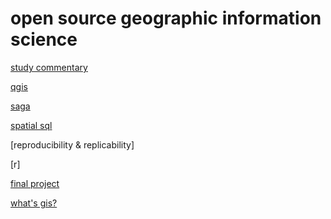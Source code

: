 # open source geographic information science

[study commentary](articles/articles.md)

[qgis](qgis/qgisModeling.md)

[saga](saga/saga.md)

[spatial sql](spatialSQL/spatialSQL.md)

[reproducibility & replicability]

[r]

[final project](final/final.md)

[what's gis?](stuff/gis.md)
